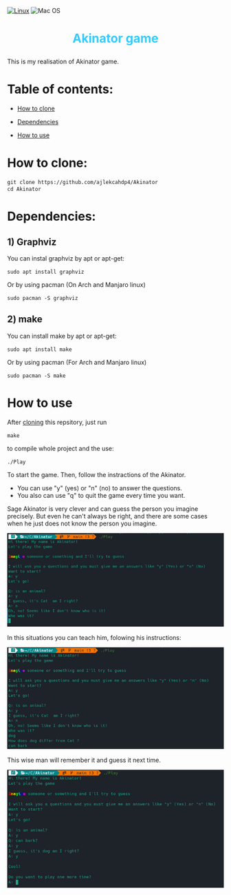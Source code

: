 [![Linux](https://svgshare.com/i/Zhy.svg)](https://svgshare.com/i/Zhy.svg)
![Mac OS](https://img.shields.io/badge/mac%20os-000000?style=for-the-badge&logo=macos&logoColor=F0F0F0)
# <p align = "center"><font color = "#33ccff">Akinator game</font></p>
This is my realisation of Akinator game.

# Table of contents:
- [How to clone](#how-to-clone)

- [Dependencies](#dependencies)

- [How to use](#how-to-use)

# How to clone:
```
git clone https://github.com/ajlekcahdp4/Akinator
cd Akinator
```

# Dependencies:
## 1) Graphviz

You can instal graphviz by apt or apt-get:
```
sudo apt install graphviz
```
Or by using pacman (On Arch and Manjaro linux)
```
sudo pacman -S graphviz
```

## 2) make
You can install make by apt or apt-get:
```
sudo apt install make
```
Or by using pacman (For Arch and Manjaro linux)
```
sudo pacman -S make
```
# How to use

After [cloning](#how-to-clone) this repsitory, just run
```
make
```
to compile whole project and the use:
```
./Play
```
To start the game.
Then, follow the instractions of the Akinator.
- You can use "y" (yes) or "n" (no) to answer the questions.
- You also can use "q" to quit the game every time you want.

Sage Akinator is very clever and can guess the person you imagine precisely. But even he can't always be right, and there are some cases when he just does not know the person you imagine.
<p align="center">
<img src="https://github.com/ajlekcahdp4/Akinator/blob/main/examples/1.png">
</p>

In this situations you can teach him, folowing his instructions:
<p align="center">
<img src="https://github.com/ajlekcahdp4/Akinator/blob/main/examples/2.png">
</p>
This wise man will remember it and guess it next time.
<p align="center">
<img src="https://github.com/ajlekcahdp4/Akinator/blob/main/examples/3.png">
</p>

